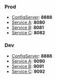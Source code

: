 ### Prod
- <U>ConfigServer</U>: <B>8888</B>
- <U>Service A</U>: <B>8080</B>
- <U>Service B</U>: <B>8081</B>
- <U>Service C</U>: <B>8082</B>

### Dev
- <U>ConfigServer</U>: <B>8888</B>
- <U>Service A</U>: <B>9090</B>
- <U>Service B</U>: <B>9091</B>
- <U>Service C</U>: <B>9092</B>